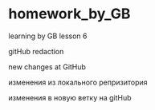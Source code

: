 # homework_by_GB
learning by GB lesson 6


gitHub redaction

new changes at GitHub


изменения из локального репризитория 
  
 изменения в новую ветку на gitHub
